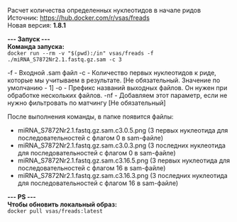 Расчет количества определенных нуклеотидов в начале ридов  
Источник: https://hub.docker.com/r/vsas/freads  
Новая версия: **1.8.1**

**--- Запуск ---**  
**Команда запуска:**  
``` docker run --rm -v "$(pwd):/in" vsas/freads -f ./miRNA_S7872Nr2.1.fastq.gz.sam -c 3 ```

-f - Входной .sam файл
-с - Количество первых нуклеотидов к риде, которые мы учитываем в результате. [Не обязательный. Значение по умолчанию - 1]
-o - Префикс названий выходных файлов. Он нужен при обработке нескольких файлов. 
-nf - Добавляем этот параметр, если не нужно фильтровать по матчингу [Не обязательный]

После выполнения команды, в папке появится файлы:
- miRNA_S7872Nr2.1.fastq.gz.sam.c3.0.5.png (3 первых нуклеотида для последовательностей с флагом 0 в sam-файле)
- miRNA_S7872Nr2.1.fastq.gz.sam.c3.0.3.png (3 последних нуклеотида для последовательностей с флагом 0 в sam-файле)
- miRNA_S7872Nr2.1.fastq.gz.sam.c3.16.5.png (3 первых нуклеотида для последовательностей с флагом 16 в sam-файле)
- miRNA_S7872Nr2.1.fastq.gz.sam.c3.16.3.png (3 последних нуклеотида для последовательностей с флагом 16 в sam-файле)

**--- PS ---**  
**Чтобы обновить локальный образ:**   
``` docker pull vsas/freads:latest ```